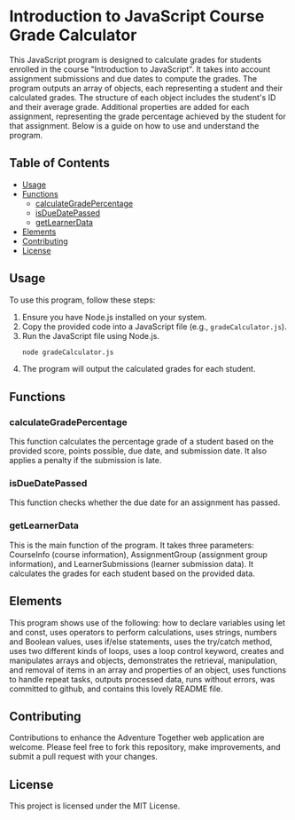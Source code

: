 # Introduction to JavaScript Course Grade Calculator

This JavaScript program is designed to calculate grades for students enrolled in the course "Introduction to JavaScript". It takes into account assignment submissions and due dates to compute the grades. 
The program outputs an array of objects, each representing a student and their calculated grades. The structure of each object includes the student's ID and their average grade. Additional properties are added for each assignment, representing the grade percentage achieved by the student for that assignment. Below is a guide on how to use and understand the program.

## Table of Contents

- [Usage](#usage)
- [Functions](#functions)
  - [calculateGradePercentage](#calculategradepercentage)
  - [isDueDatePassed](#isduedatepassed)
  - [getLearnerData](#getlearnerdata)
- [Elements](#elements)
- [Contributing](#contributing)
- [License](#license)

## Usage

To use this program, follow these steps:

1. Ensure you have Node.js installed on your system.
2. Copy the provided code into a JavaScript file (e.g., `gradeCalculator.js`).
3. Run the JavaScript file using Node.js.
   ```bash
   node gradeCalculator.js
   ```
4. The program will output the calculated grades for each student.

## Functions
### calculateGradePercentage
This function calculates the percentage grade of a student based on the provided score, points possible, due date, and submission date. It also applies a penalty if the submission is late.

### isDueDatePassed
This function checks whether the due date for an assignment has passed.

### getLearnerData
This is the main function of the program. It takes three parameters: CourseInfo (course information), AssignmentGroup (assignment group information), and LearnerSubmissions (learner submission data). It calculates the grades for each student based on the provided data.

## Elements
This program shows use of the following: how to declare variables using let and const, uses operators to perform calculations, uses strings, numbers and Boolean values, uses if/else statements, uses the try/catch method, uses two different kinds of loops, uses a loop control keyword, creates and manipulates arrays and objects, demonstrates the retrieval, manipulation, and removal of items in an array and properties of an object, uses functions to handle repeat tasks, outputs processed data, runs without errors, was committed to github, and contains this lovely README file.

## Contributing
Contributions to enhance the Adventure Together web application are welcome. Please feel free to fork this repository, make improvements, and submit a pull request with your changes.

## License
This project is licensed under the MIT License.
